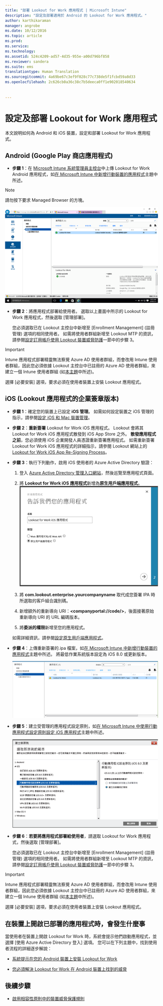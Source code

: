 ```yaml
---
title: "部署 Lookout for Work 應用程式 | Microsoft Intune"
description: "設定及部署適用於 Android 的 Lookout for Work 應用程式。"
author: karthikaraman
manager: angrobe
ms.date: 10/12/2016
ms.topic: article
ms.prod: 
ms.service: 
ms.technology: 
ms.assetid: 524c4209-ad57-4d35-955e-a00d796bf858
ms.reviewer: sandera
ms.suite: ems
translationtype: Human Translation
ms.sourcegitcommit: 4a69be67c3ef9f028c77c738de5f1fcbd59a8d33
ms.openlocfilehash: 2c626cb0a36c38c7b5deeca0ff1e902018540634


---
```


# 設定及部署 Lookout for Work 應用程式
本文說明如何為 Android 和 iOS 裝置，設定和部署 Lookout for Work 應用程式。

## Android (Google Play 商店應用程式)

* **步驟 1**：在 [Microsoft Intune 系統管理員主控台](https://manage.microsoft.com)中上傳 Lookout for Work Android 應用程式，如[在 Microsoft Intune 中新增行動裝置的應用程式](https://docs.microsoft.com/en-us/intune/deploy-use/add-apps-for-mobile-devices-in-microsoft-intune)主題中所述。
>[!NOTE]
> 請勿按下要求 Managed Browser 的方塊。

![顯示清單中 Lookout for Work 應用程式之 Intune 管理主控台應用程式頁面的螢幕擷取畫面](../media/mtp/lookout-app-listed-intune-console.png)

* **步驟 2**：將應用程式部署給使用者。 選取以上畫面中所示的 Lookout for Work 應用程式，然後選取 [管理部署]。

  您必須選取已在 Lookout 主控台中新增至 [Enrollment Management] (註冊管理) 選項的相同使用者。  如需將使用者群組新增至 Lookout MTP 的資訊，請參閱[設定訂用帳戶使用 Lookout 裝置威脅防護](set-up-your-subscription-with-lookout-mtp#configure-your-subscription-with-lookout-mtp)一節中的步驟 3。
>[!IMPORTANT]
> Intune 應用程式部署精靈無法察覺 Azure AD 使用者群組，而會改用 Intune 使用者群組，因此您必須依據 Lookout 主控台中已註冊的 Azure AD 使用者群組，來建立一個 Intune 使用者群組 (如[本主題](plan-your-user-and-device-groups.md)中所述)。

選擇 [必要安裝] 選項，要求必須在使用者裝置上安裝 Lookout 應用程式。


## iOS (Lookout 應用程式的企業簽章版本)

* **步驟 1**：確定您的裝置上已設定 **iOS 管理**。 如需如何設定裝置之 iOS 管理的指示，請參閱[設定 iOS 和 Mac 裝置管理](set-up-ios-and-mac-management-with-microsoft-intune.md)。

* **步驟 2**：**重新簽署** Lookout for Work iOS 應用程式。 Lookout 會將其 Lookout for Work iOS 應用程式散發到 iOS App Store 之外。 **散發應用程式之前**，您必須使用 iOS 企業開發人員憑證重新簽署應用程式。 如需重新簽署 Lookout for Work iOS 應用程式的詳細指示，請參閱 Lookout 網站上的 [Lookout for Work iOS App Re-Signing Process](https://personal.support.lookout.com/hc/en-us/articles/114094038714)。


* **步驟 3**：執行下列動作，啟用 iOS 使用者的 Azure Active Directory 驗證：
  1.  登入 [Azure Active Directory 管理入口網站](https://manage.windowsazure.com)，然後巡覽至應用程式頁面。
  2.  將 **Lookout for Work iOS 應用程式**新增為**原生用戶端應用程式**。
  ![顯示 [原生用戶端應用程式] 選項之 [新增應用程式] 對話方塊的螢幕擷取畫面](../media/mtp/aad-add-app.png)

  3. 將 **com.lookout.enterprise.yourcompanyname** 取代成您簽署 IPA 時所選取的客戶組合識別碼。
  4.  新增額外的重新導向 URI：**&lt;companyportal://code/>**，後面接著原始重新導向 URI 的 URL 編碼版本。
  5.  將**委派的權限**新增至您的應用程式。

  如需詳細資訊，請參閱[設定原生用戶端應用程式](https://azure.microsoft.com/en-us/documentation/articles/app-service-mobile-how-to-configure-active-directory-authentication/#optional-configure-a-native-client-application)。


* **步驟 4**：上傳重新簽署的.ipa 檔案，如[在 Microsoft Intune 中新增行動裝置的應用程式](https://docs.microsoft.com/en-us/intune/deploy-use/add-apps-for-mobile-devices-in-microsoft-intune)主題中所述。 將最低作業系統版本設定為 iOS 8.0 或更新版本。

  ![顯示應用程式清單中 Lookout for Work 應用程式之 Intune 系統管理員主控台應用程式頁面的螢幕擷取畫面](../media/mtp/ios-app-uploaded-intune.png)

* **步驟 5**：建立受管理的應用程式設定原則，如[在 Microsoft Intune 中使用行動應用程式設定原則設定 iOS 應用程式](https://docs.microsoft.com/en-us/intune/deploy-use/configure-ios-apps-with-mobile-app-configuration-policies-in-microsoft-intune)主題中所述。

  ![反白顯示 iOS 8.0 或更新版應用程式設定原則之 [建立新原則精靈] 的螢幕擷取畫面](../media/mtp/ios-app-config.png)

* **步驟 6**：**若要將應用程式部署給使用者**，請選取 Lookout for Work 應用程式，然後選取 [管理部署]。

  您必須選取已在 Lookout 主控台中新增至 [Enrollment Management] (註冊管理) 選項的相同使用者。  如需將使用者群組新增至 Lookout MTP 的資訊，請參閱[設定訂用帳戶使用 Lookout 裝置威脅防護](set-up-your-subscription-with-lookout-mtp#configure-your-subscription-with-lookout-mtp)一節中的步驟 3。
>[!IMPORTANT]
> Intune 應用程式部署精靈無法察覺 Azure AD 使用者群組，而會改用 Intune 使用者群組，因此您必須依據 Lookout 主控台中已註冊的 Azure AD 使用者群組，來建立一個 Intune 使用者群組 (如[本主題](plan-your-user-and-device-groups.md)中所述)。

選擇 [必要安裝] 選項，要求必須在使用者裝置上安裝 Lookout 應用程式。

## 在裝置上開啟已部署的應用程式時，會發生什麼事




當使用者在裝置上開啟 Lookout for Work 時，系統會提示他們啟動應用程式，並選擇 [使用 Azure Active Directory 登入] 選項。 您可以在下列主題中，找到使用者流程的詳細逐步解說：

* [系統提示在您的 Android 裝置上安裝 Lookout for Work](http://docs.microsoft.com/intune/enduser/you-are-prompted-to-install-lookout-for-work-android)

* [您必須解決 Lookout for Work 在 Android 裝置上找到的威脅](http://docs.microsoft.com/intune/enduser/you-need-to-resolve-a-threat-found-by-lookout-for-work-android)

## 後續步驟
* [啟用相容性原則中的裝置威脅保護規則](enable-device-threat-protection-rule-in-compliance-policy.md)



<!--HONumber=Oct16_HO2-->


